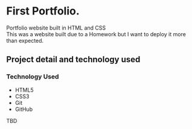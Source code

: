 # First Portfolio.

Portfolio website built in HTML and CSS  
This was a website built due to a Homework but I want to deploy it more than expected.

## Project detail and technology used

### Technology Used
- HTML5
- CSS3
- Git
- GitHub

TBD
